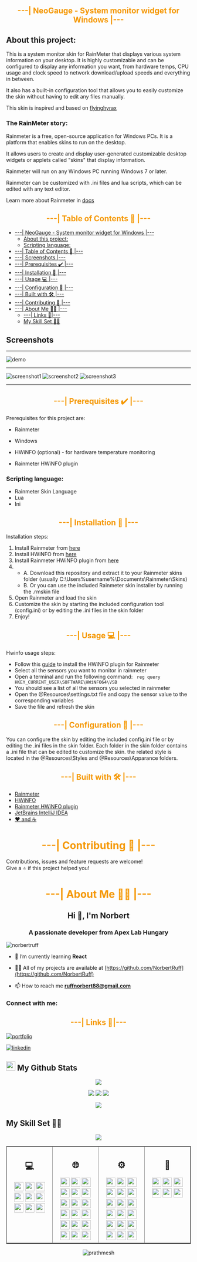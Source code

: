 ## <div style="color:#f59800" align="center">---| NeoGauge - System monitor widget for Windows |---</div>

## About this project:
 This is a system monitor skin for RainMeter that displays various system information on your desktop.
It is highly customizable and can be configured to display any information you want,
from hardware temps, CPU usage and clock speed to network download/upload speeds and everything in between.

It also has a built-in configuration tool that allows you to easily customize the skin without having to edit any files manually.

This skin is inspired and based on [flyinghyrax](https://www.deviantart.com/flyinghyrax)

### The RainMeter story:

Rainmeter is a free, open-source application for Windows PCs. It is a platform that enables skins to run on the desktop.

It allows users to create and display user-generated customizable desktop widgets
or applets called "skins" that display information.

Rainmeter will run on any Windows PC running Windows 7 or later.

Rainmeter can be customized with .ini files and lua scripts, which can be edited with any text editor.

Learn more about Rainmeter in [docs](https://docs.rainmeter.net/manual/)

## <div style="color:#f59800" align="center">---| Table of Contents :bookmark_tabs: |---</div>
<!-- TOC -->
* [---| NeoGauge - System monitor widget for Windows |---</div>](#div-stylecolorf59800-aligncenter----neogauge---system-monitor-widget-for-windows----div)
   * [About this project:](#about-this-project)
   * [Scripting language:](#scripting-language)
* [---| Table of Contents :bookmark_tabs: |---](#div-stylecolorf59800-aligncenter----table-of-contents-bookmarktabs----div)
* [---| Screenshots |---](#screenshots)
* [---| Prerequisites :heavy_check_mark: |---](#div-stylecolorf59800-aligncenter----prerequisites-heavycheckmark----div)
* [---| Installation 🚀 |---](#div-stylecolorf59800-aligncenter----installation-----div)
* [---| Usage :computer: |---](#div-stylecolorf59800-aligncenter----usage-computer----div)
* [---| Configuration :wrench: |---</div>](#div-stylecolorf59800-aligncenter----configuration-wrench----div)
* [---| Built with 🛠️ |---](#div-stylecolorf59800-aligncenter----built-with-----div)
* [---| Contributing 🤝 |---](#div-stylecolorf59800-aligncenter----contributing-----div)
* [---| About Me 👨‍💻 |---](#div-stylecolorf59800-aligncenter----about-me-----div)
   * [---| Links 🔗|---](#div-stylecolorf59800-aligncenter----links----div)
   * [My Skill Set 👩‍💻](#my-skill-set-)
<!-- TOC -->









## Screenshots


---

![demo](https://raw.githubusercontent.com/NorbertRuff/NeoGauge/master/blob/demo.gif?raw=true)


---

![screenshot1](https://raw.githubusercontent.com/NorbertRuff/NeoGauge/master/blob/screenShot1.png?raw=true)
![screenshot2](https://raw.githubusercontent.com/NorbertRuff/NeoGauge/master/blob/screenShot2.png?raw=true)
![screenshot3](https://raw.githubusercontent.com/NorbertRuff/NeoGauge/master/blob/screenShot3.png?raw=true)

---


## <div style="color:#f59800" align="center">---| Prerequisites :heavy_check_mark: |---</div>

Prerequisites for this project are:
- Rainmeter
- Windows

- HWiNFO (optional) - for hardware temperature monitoring
- Rainmeter HWiNFO plugin


### Scripting language:
- Rainmeter Skin Language
- Lua
- Ini



## <div style="color:#f59800" align="center">---| Installation 🚀 |---</div>

Installation steps:
1. Install Rainmeter from [here](https://www.rainmeter.net/)
2. Install HWiNFO from [here](https://www.hwinfo.com/download/)
3. Install Rainmeter HWiNFO plugin from [here](https://docs.rainmeter.net/tips/hwinfo/)
4. 
    - A. Download this repository and extract it to your Rainmeter skins folder (usually C:\Users\%username%\Documents\Rainmeter\Skins)
    - B. Or you can use the included Rainmeter skin installer by running the .rmskin file
5. Open Rainmeter and load the skin 
6. Customize the skin by starting the included configuration tool (config.ini) or by editing the .ini files in the skin folder
7. Enjoy!


## <div style="color:#f59800" align="center">---| Usage :computer: |---</div>

Hwinfo usage steps:
- Follow this [guide](https://docs.rainmeter.net/tips/hwinfo/) to install the HWiNFO plugin for Rainmeter
- Select all the sensors you want to monitor in rainmeter
- Open a terminal and run the following command: ` reg query HKEY_CURRENT_USER\SOFTWARE\HWiNFO64\VSB`
- You should see a list of all the sensors you selected in rainmeter
- Open the @Resources\settings.txt file and copy the sensor value to the corresponding variables
- Save the file and refresh the skin

## <div style="color:#f59800" align="center">---| Configuration :wrench: |---</div>
You can configure the skin by editing the included config.ini file or by editing the .ini files in the skin folder.
Each folder in the skin folder contains a .ini file that can be edited to customize the skin. 
the related style is located in the @Resources\Styles and @Resources\Apparance folders.

## <div style="color:#f59800" align="center">---| Built with 🛠️ |---</div>

- [Rainmeter](https://www.rainmeter.net/)
- [HWiNFO](https://www.hwinfo.com/download/)
- [Rainmeter HWiNFO plugin](https://www.hwinfo.com/forum/Thread-Rainmeter-plug-in-for-HWiNFO-3-0)
- [JetBrains IntelliJ IDEA](https://www.jetbrains.com/idea/)
- [❤️ and ☕]()



# <div style="color:#f59800" align="center">---| Contributing 🤝 |---</div>

Contributions, issues and feature requests are welcome!<br/>
Give a ⭐️ if this project helped you!

# <div style="color:#f59800" align="center">---| About Me 👨‍💻 |---</div>

<h2 align="center">Hi 👋, I'm Norbert</h2>
<h3 align="center">A passionate developer from Apex Lab Hungary</h3>

<p align="left"> <img src="https://komarev.com/ghpvc/?username=norbertruff&label=Profile%20views&color=0e75b6&style=flat" alt="norbertruff" /> </p>

- 🌱 I’m currently learning **React**

- 👨‍💻 All of my projects are available at [https://github.com/NorbertRuff](https://github.com/NorbertRuff)

- 📫 How to reach me **ruffnorbert88@gmail.com**

<h3 align="left">Connect with me:</h3>

## <div style="color:#f59800" align="center">---| Links 🔗|---</div>

[![portfolio](https://img.shields.io/badge/my_portfolio-000?style=for-the-badge&logo=ko-fi&logoColor=white)](https://github.com/NorbertRuff)

[![linkedin](https://img.shields.io/badge/linkedin-0A66C2?style=for-the-badge&logo=linkedin&logoColor=white)](https://www.linkedin.com/in/ruff-norbert/)

<h2><img src="https://media.giphy.com/media/cj87CxfRtrUifF3Ryk/giphy.gif" height="25"> My Github Stats</h2>

<div align="center">

[![](https://raw.githubusercontent.com/NorbertRuff/NorbertRuff/master/profile-summary-card-output/material_palenight/0-profile-details.svg)](https://github.com/vn7n24fzkq/github-profile-summary-cards)

[![](https://raw.githubusercontent.com/NorbertRuff/NorbertRuff/master/profile-summary-card-output/material_palenight/1-repos-per-language.svg)](https://github.com/vn7n24fzkq/github-profile-summary-cards)
[![](https://raw.githubusercontent.com/NorbertRuff/NorbertRuff/master/profile-summary-card-output/material_palenight/2-most-commit-language.svg)](https://github.com/vn7n24fzkq/github-profile-summary-cards)
[![](https://raw.githubusercontent.com/NorbertRuff/NorbertRuff/master/profile-summary-card-output/material_palenight/3-stats.svg)](https://github.com/vn7n24fzkq/github-profile-summary-cards)

[![](https://raw.githubusercontent.com/NorbertRuff/NorbertRuff/master/profile-summary-card-output/dracula/4-productive-time.svg)](https://github.com/vn7n24fzkq/github-profile-summary-cards)

</div>

## My Skill Set 👩‍💻

<div align="center">  
<img src="https://www.codewars.com/users/NorbertRuff/badges/large">
</div>

<table style="border-collapse: collapse; width: 100%;" border="1">
  <tr>
    <td valign="top" width="25%">
      <h2 align="center"> 💻 </h2>
      <div align="center">
        <img src="https://img.shields.io/badge/Python-3776AB?style=flat-square&logo=python&logoColor=white" height="25">
        <img src="https://img.shields.io/badge/Java-ED8B00?style=flat-square&logo=java&logoColor=white" height="25">
        <img src="https://img.shields.io/badge/Go-00ADD8?style=flat-square&logo=go&logoColor=white" height="25">
        <img src="https://img.shields.io/badge/-GraphQL-E10098?style=flat-square&logo=graphql&logoColor=white" height="25">
        <img src="https://img.shields.io/badge/shell_script-%23121011?style=flat-square&logo=shell&logoColor=white" height="25">
        <img src="https://img.shields.io/badge/spring-%236DB33F?style=flat-square&logo=spring&logoColor=white" height="25">
        <img src="https://img.shields.io/badge/Svelte-4A4A55?style=flat-square&logo=svelte&logoColor=FF3E00" height="25">
        <img src="https://img.shields.io/badge/PostgreSQL-316192?style=flat-square&logo=postgresql&logoColor=white" height="25">
        <img src="https://img.shields.io/badge/-jest-%23C21325?style=flat-square&logo=jest&logoColor=white" height="25">
      </div>
    </td>
    <td valign="top" width="25%">
      <h2 align="center"> 🌐 </h2>
      <div align="center">
        <img src="https://img.shields.io/badge/-CSS3-1572B6?style=flat-square&logo=css3" height="25">
        <img src="https://img.shields.io/badge/HTML5-E34F26?style=flat-square&logo=html5&logoColor=white" height="25">
        <img src="https://img.shields.io/badge/React-20232A?style=flat-square&logo=react&logoColor=61DAFB" height="25">
        <img src="https://img.shields.io/badge/Bootstrap-563D7C?style=flat-square&logo=bootstrap&logoColor=white" height="25">
        <img src="https://img.shields.io/badge/JavaScript-F7DF1E?style=flat-square&logo=javascript&logoColor=black" height="25">
        <img src="https://img.shields.io/badge/TypeScript-007ACC?style=flat-square&logo=typescript&logoColor=white" height="25"> 
        <img src="https://img.shields.io/badge/Express.js-404D59?style=flat-square" height="25">
        <img src="https://img.shields.io/badge/Node.js-43853D?style=flat-square&logo=node.js&logoColor=white" height="25">
        <img src="https://img.shields.io/badge/GraphQL-E10098?style=flat-square&logo=graphql&logoColor=white" height="25">
        <img src="https://img.shields.io/badge/typescript-%23007ACC?style=flat-square&logo=typescript&logoColor=white" height="25">
        <img src="https://img.shields.io/badge/Flask-000000?style=flat-square&logo=flask&logoColor=white" height="25">
        <img src="https://img.shields.io/badge/nestjs-%23E0234E?style=flat-square&logo=nestjs&logoColor=white" height="25">
        <img src="https://img.shields.io/badge/node.js-6DA55F?style=flat-square&logo=node.js&logoColor=white" height="25">
        <img src="https://img.shields.io/badge/Thymeleaf-%23005C0F?style=flat-square&logo=Thymeleaf&logoColor=white" height="25">
        <img src="https://img.shields.io/badge/styled--components-DB7093?style=flat-square&logo=styled-components&logoColor=white" height="25">
        <img src="https://img.shields.io/badge/Material--UI-0081CB?style=flat-square&logo=material-ui&logoColor=white" height="25">
        <img src="https://img.shields.io/badge/NPM-%23CB3837.svg?style=for-the-badge&logo=npm&logoColor=white" height="25">
        <img src="https://img.shields.io/badge/Yarn-2C8EBB?style=flat-square&logo=yarn&logoColor=white" height="25">
</div>
    </td>
    <td valign="top" width="25%">
      <h2 align="center"> ⚙ </h2>
      <div align="center">
        <img src="https://img.shields.io/badge/-Linux-black?style=flat-square&logo=Linux" height="25">
        <img src="https://img.shields.io/badge/Windows-0078D6?style=flat-square&logo=windows&logoColor=white" height="25">
        <img src="https://img.shields.io/badge/NPM-%23000000?style=flat-square&logo=npm&logoColor=white" height="25">
        <img src="https://img.shields.io/badge/Ubuntu-E95420?style=flat-square&logo=ubuntu&logoColor=white" height="25">
        <img src="https://img.shields.io/badge/-Git-black?style=flat-square&logo=git" height="25">
        <img src="https://img.shields.io/badge/-GitHub-181717?style=flat-square&logo=github" height="25">
        <img src="https://img.shields.io/badge/githubactions-%232671E5?style=flat-square&logo=githubactions&logoColor=white" height="25">
        <img src="https://img.shields.io/badge/Markdown-000000?style=flat-square&logo=markdown&logoColor=white" height="25">
        <img src="https://img.shields.io/badge/pycharm-143?style=flat-square&logo=pycharm&logoColor=white" height="25">
        <img src="https://img.shields.io/badge/Visual%20Studio%20Code-0078d7?style=flat-square&logo=visual-studio-code&logoColor=white" height="25">
        <img src="https://img.shields.io/badge/webstorm-143?style=flat-square&logo=webstorm&logoColor=white" height="25">
        <img src="https://img.shields.io/badge/IntelliJ%20IDEA-000000.svg?style=flat-square&logo=intellij-idea&logoColor=white" height="25">
        <img src="https://img.shields.io/badge/PyCharm-143?style=flat-square&logo=pycharm&logoColor=white" height="25">
        <img src="https://img.shields.io/badge/GoLand-0f0f0f?&style=for-the-badge&logo=goland&logoColor=white" height="25">
        <img src="https://img.shields.io/badge/Anaconda-44A833?style=flat-square&logo=anaconda&logoColor=white" height="25">
        <img src="https://img.shields.io/badge/Postman-FF6C37?style=flat-square&logo=postman&logoColor=white" height="25">
        <img src="https://img.shields.io/badge/Insomnia-5849BE?style=flat-square&logo=insomnia&logoColor=white" height="25">
        <img src="https://img.shields.io/badge/Atom-%2366595C.svg?style=for-the-badge&logo=atom&logoColor=white" height="25">
        

</div>
    </td>
    <td valign="top" width="25%">
      <h2 align="center"> 🎨 </h2>
      <div align="center">
        <img src="https://aleen42.github.io/badges/src/photoshop.svg" height="25">
        <img src="https://aleen42.github.io/badges/src/illustrator.svg" height="25">
        <img src="https://aleen42.github.io/badges/src/dreamweaver.svg" height="25">
        <img src="https://aleen42.github.io/badges/src/flash.svg" height="25">
        <img src="https://aleen42.github.io/badges/src/after_effects.svg" height="25">
        <img src="https://aleen42.github.io/badges/src/premiere.svg" height="25">
</div>
    </td>
  </tr>
</table>



<div align="center">

<p align="center"> <img src="https://komarev.com/ghpvc/?username=NorbertRuff&label=Profile%20views&color=0e75b6&style=flat-square" alt="prathmesh" /> </p>


</div>
